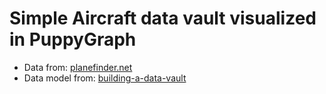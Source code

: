# Simple Aircraft data vault visualized in PuppyGraph
- Data from: [planefinder.net](https://planefinder.net/)
- Data model from: [building-a-data-vault](https://docs.matillion.com/metl/docs/building-a-data-vault/)